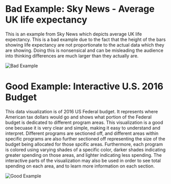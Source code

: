 Bad Example: Sky News - Average UK life expectancy
==================================================

This is an example from Sky News which depicts average UK life
expectancy. This is a bad example due to the fact that the height of the
bars showing life expectancy are not proportionate to the actual data
which they are showing. Doing this is nonsensical and can be misleading
the audience into thinking differences are much larger than they
actually are.

![Bad
Example](C:/Users/pavan/Documents/GDAT/phothi-assignment1/sky-news-life-expectancy.jpg)

Good Example: Interactive U.S. 2016 Budget
==========================================

This data visualization is of 2016 US Federal budget. It represents
where American tax dollars would go and shows what portion of the
Federal budget is dedicated to different program areas. This
visualization is a good one becuase it is very clear and simple, making
it easy to understand and interpret. Different programs are sectioned
off, and different areas within specific programs are also further
sectioned off representing the size of the budget being allocated for
those spcific areas. Furthermore, each program is colored using varying
shades of a specific color, darker shades indicating greater spending on
those areas, and lighter indicating less spending. The interactive parts
of the visualization may also be used in order to see total spending on
each area, and to learn more information on each section.

![Good
Example](C:/Users/pavan/Documents/GDAT/phothi-assignment1/US%20Federal%20Budget.png)
